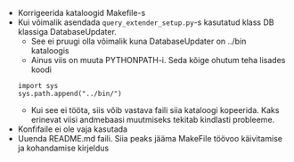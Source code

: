 * Korrigeerida kataloogid Makefile-s
* Kui võimalik asendada `query_extender_setup.py`-s kasutatud klass DB klassiga DatabaseUpdater.
  - See ei pruugi olla võimalik kuna DatabaseUpdater on ../bin kataloogis
  - Ainus viis on muuta PYTHONPATH-i. Seda kõige ohutum teha lisades koodi
  ```
  import sys
  sys.path.append("../bin/")
  ```
  - Kui see ei tööta, siis võib vastava faili siia kataloogi kopeerida.
    Kaks erinevat viisi andmebaasi muutmiseks tekitab kindlasti probleeme.
* Konfifaile ei ole vaja kasutada
* Uuenda README.md faili. Siia peaks jääma MakeFile töövoo käivitamise ja kohandamise kirjeldus
